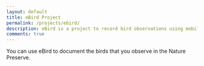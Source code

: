 ```yaml
---
layout: default
title: eBird Project
permalink: /projects/ebird/
description: eBird is a project to record bird observations using mobile devices.
comments: true
---
```


You can use eBird to document the birds that you observe in the Nature Preserve.
